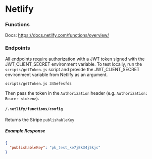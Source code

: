 # Netlify

### Functions

Docs: https://docs.netlify.com/functions/overview/

### Endpoints

All endpoints require authorization with a JWT token signed with the JWT_CLIENT_SECRET environment variable. To test locally, run the `scripts/getToken.js` script and provide the JWT_CLIENT_SECRET environment variable from Netlify as an argument.

```bash
scripts/getToken.js 345efesfds
```

Then pass the token in the `Authorization` header (e.g. `Authorization: Bearer <token>`).

#### `/.netlify/functions/config`

Returns the Stripe `publishableKey`

##### Example Response

```json
{
  "publishableKey": "pk_test_ke7jEk34j5kjs"
}
```
